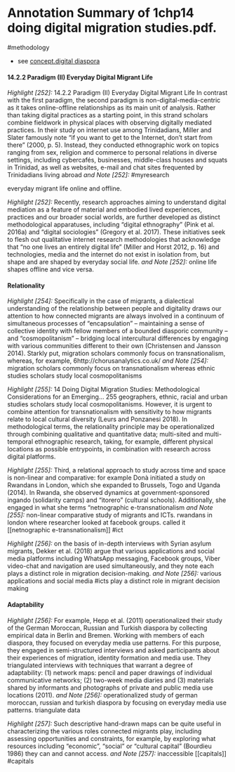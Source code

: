 # Annotation Summary of 1chp14 doing digital migration studies.pdf.
#methodology 

- see [concept.digital diaspora](008.Theories%20and%20Concepts/concept.digital%20diaspora.md)

#### 14.2.2 Paradigm (II) Everyday Digital Migrant Life
 *Highlight [252]:* 14.2.2 Paradigm (II) Everyday Digital Migrant Life In contrast with the first paradigm, the second paradigm is non-digital-media-centric as it takes online-offline relationships as its main unit of analysis. Rather than taking digital practices as a starting point, in this strand scholars combine fieldwork in physical places with observing digitally mediated practices. In their study on internet use among Trinidadians, Miller and Slater famously note “if you want to get to the Internet, don’t start from there” (2000, p. 5). Instead, they conducted ethnographic work on topics ranging from sex, religion and commerce to personal relations in diverse settings, including cybercafés, businesses, middle-class houses and squats in Trinidad, as well as websites, e-mail and chat sites frequented by Trinidadians living abroad
 *and Note [252]:* #myresearch

everyday migrant life online and offline.

 *Highlight [252]:* Recently, research approaches aiming to understand digital mediation as a feature of material and embodied lived experiences, practices and our broader social worlds, are further developed as distinct methodological apparatuses, including “digital ethnography” (Pink et al. 2016a) and “digital sociologies” (Gregory et al. 2017). These initiatives seek to flesh out qualitative internet research methodologies that acknowledge that “no one lives an entirely digital life” (Miller and Horst 2012, p. 16) and technologies, media and the internet do not exist in isolation from, but shape and are shaped by everyday social life.
 *and Note [252]:* online life shapes offline and vice versa.

#### Relationality
 *Highlight [254]:* Specifically in the case of migrants, a dialectical understanding of the relationship between people and digitality draws our attention to how connected migrants are always involved in a continuum of simultaneous processes of “encapsulation” – maintaining a sense of collective identity with fellow members of a bounded diasporic community – and “cosmopolitanism” – bridging local intercultural differences by engaging with various communities different to their own (Christensen and Jansson 2014). Starkly put, migration scholars commonly focus on transnationalism, whereas, for example, 6http://chorusanalytics.co.uk/
 *and Note [254]:* migration scholars commonly focus on transnationalism whereas ethnic studies scholars study local cosmopolitanisms

 *Highlight [255]:* 14 Doing Digital Migration Studies: Methodological Considerations for an Emerging… 255 geographers, ethnic, racial and urban studies scholars study local cosmopolitanisms. However, it is urgent to combine attention for transnationalism with sensitivity to how migrants relate to local cultural diversity (Leurs and Ponzanesi 2018). In methodological terms, the relationality principle may be operationalized through combining qualitative and quantitative data; multi-sited and multi-temporal ethnographic research, taking, for example, different physical locations as possible entrypoints, in combination with research across digital platforms.

 *Highlight [255]:* Third, a relational approach to study across time and space is non-linear and comparative: for example Donà initiated a study on Rwandans in London, which she expanded to Brussels, Togo and Uganda (2014). In Rwanda, she observed dynamics at government-sponsored ingando (solidarity camps) and “itorero” (cultural schools). Additionally, she engaged in what she terms “netnographic e-transnationalism
 *and Note [255]:* non-linear comparative study of migrants and ICTs. rwandans in london where researcher looked at facebook groups. called it [[netnographic e-transnationalism]] #ict

 *Highlight [256]:* on the basis of in-depth interviews with Syrian asylum migrants, Dekker et al. (2018) argue that various applications and social media platforms including WhatsApp messaging, Facebook groups, Viber video-chat and navigation are used simultaneously, and they note each plays a distinct role in migration decision-making.
 *and Note [256]:* various applications and social media #icts play a distinct role in migrant decision making

#### Adaptability
 *Highlight [256]:* For example, Hepp et al. (2011) operationalized their study of the German Moroccan, Russian and Turkish diaspora by collecting empirical data in Berlin and Bremen. Working with members of each diaspora, they focused on everyday media use patterns. For this purpose, they engaged in semi-structured interviews and asked participants about their experiences of migration, identity formation and media use. They triangulated interviews with techniques that warrant a degree of adaptability: (1) network maps: pencil and paper drawings of individual communicative networks; (2) two-week media diaries and (3) materials shared by informants and photographs of private and public media use locations (2011).
 *and Note [256]:* operationalized study of german moroccan, russian and turkish diaspora by focusing on everyday media use patterns. triangulate data

 *Highlight [257]:* Such descriptive hand-drawn maps can be quite useful in characterizing the various roles connected migrants play, including assessing opportunities and constraints, for example, by exploring what resources including “economic”, “social” or “cultural capital” (Bourdieu 1986) they can and cannot access.
 *and Note [257]:* inaccessible [[capitals]] #capitals

